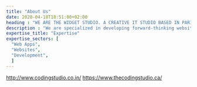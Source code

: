 ```yaml
---
title: "About Us"
date: 2020-04-18T18:51:00+02:00
heading : "WE ARE THE WIDGET STUDIO. A CREATIVE IT STUDIO BASED IN PARIS."
description : "We are specialized in developing forward-thinking websites and web apps for all types of customers. And we do this by bringing our customers through each phase of the design process with us."
expertise_title: "Expertise"
expertise_sectors: [
  "Web Apps", 
  "Websites",
  "Development",
  ]
---
```

http://www.codingstudio.co.in/
https://www.thecodingstudio.ca/